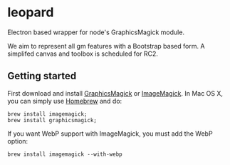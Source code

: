 # leopard
Electron based wrapper for node's GraphicsMagick module.

We aim to represent all gm features with a Bootstrap based form. A simplifed canvas and toolbox is scheduled for RC2.

## Getting started
First download and install [GraphicsMagick](http://www.graphicsmagick.org/) or [ImageMagick](http://www.imagemagick.org/). In Mac OS X, you can simply use [Homebrew](http://mxcl.github.io/homebrew/) and do:

    brew install imagemagick;
    brew install graphicsmagick;

If you want WebP support with ImageMagick, you must add the WebP option:

    brew install imagemagick --with-webp
